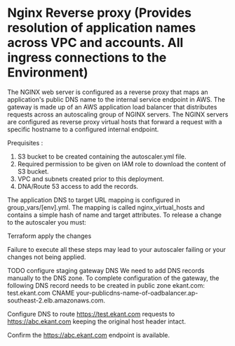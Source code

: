 # Nginx Reverse proxy (Provides resolution of application names across VPC and accounts.  All ingress connections to the Environment)

The NGINX web server is configured as a reverse proxy that maps an application's public DNS name to the internal service endpoint in AWS. The gateway is made up of an AWS application load balancer that distributes requests across an autoscaling group of NGINX servers. The NGINX servers are configured as reverse proxy virtual hosts that forward a request with a specific hostname to a configured internal endpoint.

Prequisites :

1) S3 bucket to be created containing the autoscaler.yml file.
2) Required permission to be given on IAM role to download the content of S3 bucket.
3) VPC and subnets created prior to this deployment.
4) DNA/Route 53 access to add the records.

The application DNS to target URL mapping is configured in group_vars/[env].yml. The mapping is called nginx_virtual_hosts and contains a simple hash of name and target attributes.
To release a change to the autoscaler you must:

Terraform apply the changes

Failure to execute all these steps may lead to your autoscaler failing or your changes not being applied.


TODO configure staging gateway DNS
We need to add DNS records manually to the DNS zone. To complete configuration of the gateway, the following DNS record needs to be created in public zone ekant.com:
test.ekant.com CNAME your-publicdns-name-of-oadbalancer.ap-southeast-2.elb.amazonaws.com.


Configure DNS to route https://test.ekant.com requests to https://abc.ekant.com keeping the original host header intact.


Confirm the https://abc.ekant.com endpoint is available.
